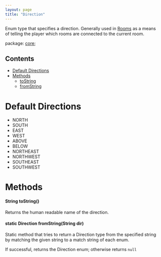 ```yaml
---
layout: page
title: "Direction"
---
```


Enum type that specifies a direction. Generally used in [Rooms](/constructs/room.html) as a means of telling the player which rooms are connected to the current room.

package: [core](/core/);

## Contents

- [Default Directions](#default-directions)
- [Methods](#methods)
  - [toString](#string-tostring)
  - [fromString](#static-direction-fromstring)

# Default Directions

- NORTH
- SOUTH
- EAST
- WEST
- ABOVE
- BELOW
- NORTHEAST
- NORTHWEST
- SOUTHEAST
- SOUTHWEST

# Methods

#### String toString()

Returns the human readable name of the direction.

#### static Direction fromString(String dir)

Static method that tries to return a Direction type from the specified string by matching the given string to a match string of each enum.

If successful, returns the Direction enum; otherwise returns `null`